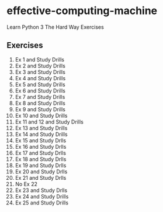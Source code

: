 # effective-computing-machine

Learn Python 3 The Hard Way Exercises

## Exercises

1. Ex 1 and Study Drills
1. Ex 2 and Study Drills
1. Ex 3 and Study Drills
1. Ex 4 and Study Drills
1. Ex 5 and Study Drills
1. Ex 6 and Study Drills
1. Ex 7 and Study Drills
1. Ex 8 and Study Drills
1. Ex 9 and Study Drills
1. Ex 10 and Study Drills
1. Ex 11 and 12 and Study Drills
1. Ex 13 and Study Drills
1. Ex 14 and Study Drills
1. Ex 15 and Study Drlls
1. Ex 16 and Study Drlls
1. Ex 17 and Study Drlls
1. Ex 18 and Study Drlls
1. Ex 19 and Study Drlls
1. Ex 20 and Study Drlls
1. Ex 21 and Study Drlls
1. No Ex 22
1. Ex 23 and Study Drlls
1. Ex 24 and Study Drills
1. Ex 25 and Study Drills

